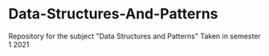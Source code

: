 # Data-Structures-And-Patterns
Repository for the subject "Data Structures and Patterns" Taken in semester 1 2021

